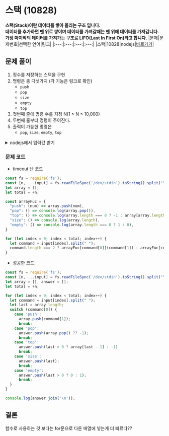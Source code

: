 # 스택 (10828)
**스택(Stack)이란 데이터를 쌓아 올리는 구조 입니다.   
데이터를 추가하면 맨 위로 쌓이며 데이터를 가져갈때는 맨 위에 데이터를 가져갑니다.   
가장 마지막의 데이터를 가져가는 구조로 LIFO(Last In First On)라고 합니다.**
|문제|문제번호|선택한 언어|링크|
|:---:|:---:|:---:|:---:|
|스택|10828|nodejs|[바로가기](https://www.acmicpc.net/problem/10828)|

## 문제 풀이
1. 정수를 저장하는 스택을 구현
2. 명령은 총 다섯가지 (각 기능은 링크로 확인)
    - `push`
    - `pop`
    - `size`
    - `empty`
    - `top`
3. 첫번째 줄에 명령 수를 지정 N(1 $\leq$ N $\leq$ 10,000)
4. 두번째 줄부터 명령이 주어진다.
5. 출력이 가능한 명령은
    - `pop`, `size`, `empty`, `top`

<details>
<summary>nodejs에서 입력값 받기</summary>

```javascript   
// 1. 하나의 값을 입력받을 때
const fs = require('fs');
const input = fs.readFileSync("/dev/stdin").toString().trim();
// 2. 공백으로 구분된 한 줄의 값들을 입력받을 때
const fs = require('fs');
const input = fs.readFileSync("/dev/stdin").toString().trim().split(" ");
// 3. 여러 줄의 값들을 입력받을 때
const fs = require('fs');
const input = fs.readFileSync("/dev/stdin").toString().trim().split("\n");
// 4. 첫 번째 줄에 자연수 n을 입력받고, 그 다음줄에 공백으로 구분된 n개의 값들을 입력받을 때
const fs = require('fs');
const [n, ...arr] = fs.readFileSync("/dev/stdin").toString().trim().split(/\s/);
// 5. 첫 번째 줄에 자연수 n을 입력받고, 그 다음줄부터 n개의 줄에 걸쳐 한 줄에 하나의 값을 입력받을 때
const fs = require('fs');
const [n, ...arr] = fs.readFileSync("/dev/stdin").toString().trim().split("\n");
// 6. 하나의 값 또는 공백으로 구분된 여러 값들을 여러 줄에 걸쳐 뒤죽박죽 섞여서 입력받을 때
// ex) n 입력 - 공백으로 구분된 n개의 값 입력 - m 입력 - 여러 줄에 걸쳐 m개의 값 입력
const fs = require('fs');
const input = fs.readFileSync("/dev/stdin").toString().trim().split(/\s/);
const n = input[0];
const n_arr = input.slice(1, n+1);
const [m, ...m_arr] = input.slice(n+1);
 ```
</details>

### 문제 코드
- timeout 난 코드
```javascript
const fs = require('fs');
const [n, ...input] = fs.readFileSync('/dev/stdin').toString().split("\n");
let array = [];
let total = +n;

const arrayFuc = {
  "push": (num) => array.push(num),
  "pop": () => console.log(array.pop()),
  "top": () => console.log(array.length === 0 ? -1 : array[array.length - 1]),
  "size": () => console.log(array.length),
  "empty": () => console.log(array.length === 0 ? 1 : 0),
}

for (let index = 0; index < total; index++) {
  let command = input[index].split(" ");
  command.length === 2 ? arrayFuc[command[0]](command[1]) : arrayFuc[command[0]];
}
```

- 성공한 코드.
```javascript
const fs = require('fs');
const [n, ...input] = fs.readFileSync('/dev/stdin').toString().split("\n");
let array = [], answer = [];
let total = +n;

for (let index = 0; index < total; index++) {
  let command = input[index].split(" ");
  let last = array.length;
  switch (command[0]) {
    case 'push':
      array.push(command[1]);
      break;
    case 'pop':
      answer.push(array.pop() ?? -1);
      break;
    case 'top':
      answer.push(last > 0 ? array[last - 1] : -1)
      break;
    case 'size':
      answer.push(last);
      break;
    case 'empty':
      answer.push(last > 0 ? 0 : 1);
      break;
  }
}

console.log(answer.join('\n'));
```

## 결론
함수로 사용하는 것 보다는 for문으로 다른 배열에 넣는게 더 빠르다??